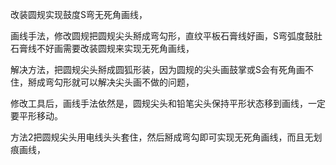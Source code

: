 改装圆规实现鼓度S弯无死角画线，


画线手法，修改圆规把圆规尖头掰成弯勾形，直纹平板石膏线好画，S弯弧度鼓肚石膏线不好画需要改装圆规来实现无死角画线，

解决方法，把圆规尖头掰成圆狐形装，因为圆规的尖头画鼓掌或S会有死角画不住，掰成弯勾形就可以解决尖头画不做的问题，

修改工具后，画线手法依然是，圆规尖头和铅笔尖头保持平形状态移到画线，一定要平形移动。

方法2把圆规尖头用电线头头套住，然后掰成弯勾即可实现无死角画线，而且无划痕画线，
